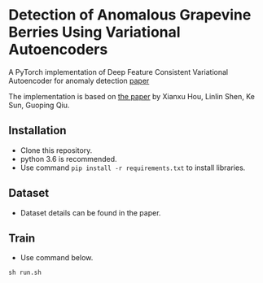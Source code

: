 # Detection of Anomalous Grapevine Berries Using Variational Autoencoders


A PyTorch implementation of Deep Feature Consistent Variational Autoencoder for anomaly detection [paper](https://www.frontiersin.org/articles/10.3389/fpls.2022.729097/full)

The implementation is based on [the paper](https://arxiv.org/pdf/1610.00291.pdf) by Xianxu Hou, Linlin Shen, Ke Sun, Guoping Qiu.

## Installation
- Clone this repository.
- python 3.6 is recommended.
- Use command `pip install -r requirements.txt` to install libraries.

## Dataset
- Dataset details can be found in the paper.
## Train
- Use command below.
```
sh run.sh
```

